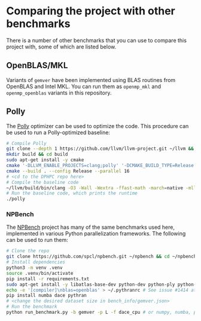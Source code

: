 # Comparing the project with other benchmarks
There is a number of other benchmarks that you can use to compare this project with, some of which are listed below.

## OpenBLAS/MKL
Variants of `gemver` have been implemented using BLAS routines from OpenBLAS and Intel MKL. You can run them as `openmp_mkl` and `openmp_openblas` variants in this repository.

## Polly
The [Polly](https://polly.llvm.org/) optimizer can be used to optimize the code. This procedure can be used to run a Polly-optimized baseline:

```bash
# Compile Polly
git clone --depth 1 https://github.com/llvm/llvm-project.git ~/llvm && cd ~/llvm
mkdir build && cd build
sudo apt-get install -y cmake
cmake '-DLLVM_ENABLE_PROJECTS=clang;polly' '-DCMAKE_BUILD_TYPE=Release' '-DLLVM_ENABLE_ASSERTIONS=ON' ../llvm
cmake --build . --config Release --parallel 16
# <cd to the DPHPC repo here>
# Compile the baseline code
~/llvm/build/bin/clang -O3 -Wall -Wextra -ffast-math -march=native -mllvm -polly -mllvm -polly-parallel -mllvm -polly-num-threads=16 -mllvm -polly-vectorizer=stripmine -lgomp -o polly -Igemver -I. -DPOLYBENCH_TIME -DDISABLE_CHECKING -DN2=16384 polybench.c gemver/gemver.c gemver/serial_base/serial_impl.c
# Run the baseline code, which prints the runtime
./polly
```

### NPBench
The [NPBench](https://github.com/spcl/npbench) project has many of the same benchmarks used here, implemented in various Python parallelization frameworks. The following can be used to run them:

```bash
# Clone the repo
git clone https://github.com/spcl/npbench.git ~/npbench && cd ~/npbench
# Install dependencies
python3 -m venv .venv
source .venv/bin/activate
pip install -r requirements.txt
sudo apt-get install -y libatlas-base-dev python-dev python-ply python-numpy python3-pythran libopenblas-dev
echo -e '[compiler]\nblas=openblas' > ~/.pythranrc # See issue #1414 at the Pythran repo
pip install numba dace pythran
# <change the desired dataset size in bench_info/gemver.json>
# Run the benchmark
python run_benchmark.py -b gemver -p L -f dace_cpu # or numpy, numba, pythran
```
